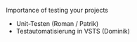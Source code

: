 
Importance of testing your projects

- Unit-Testen (Roman / Patrik)
- Testautomatisierung in VSTS (Dominik)